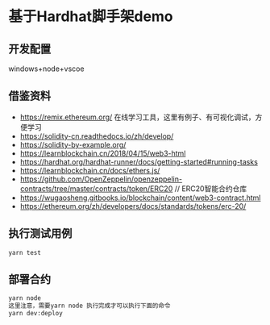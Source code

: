 # 基于Hardhat脚手架demo

## 开发配置

windows+node+vscoe

## 借鉴资料

- <https://remix.ethereum.org/> 在线学习工具，这里有例子、有可视化调试，方便学习
- <https://solidity-cn.readthedocs.io/zh/develop/>
- <https://solidity-by-example.org/>
- <https://learnblockchain.cn/2018/04/15/web3-html>
- <https://hardhat.org/hardhat-runner/docs/getting-started#running-tasks>
- <https://learnblockchain.cn/docs/ethers.js/>
- <https://github.com/OpenZeppelin/openzeppelin-contracts/tree/master/contracts/token/ERC20> // ERC20智能合约仓库
- <https://wugaosheng.gitbooks.io/blockchain/content/web3-contract.html>
- <https://ethereum.org/zh/developers/docs/standards/tokens/erc-20/>

## 执行测试用例

`yarn test`

## 部署合约

```bash
yarn node
这里注意，需要yarn node 执行完成才可以执行下面的命令
yarn dev:deploy
```
